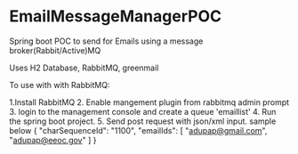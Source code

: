 # EmailMessageManagerPOC
Spring boot POC to send for Emails using a message broker(Rabbit/Active)MQ

Uses H2 Database, RabbitMQ, greenmail


To use with with RabbitMQ:

1.Install RabbitMQ
2. Enable mangement plugin from rabbitmq admin prompt
3. login to the management console and create a queue 'emaillist'
4. Run the spring boot project.
5. Send post request with json/xml input. sample below
{
   "charSequenceId": "1100",
   "emailIds": [
      "adupap@gmail.com",
      "adupap@eeoc.gov"
   ]
}
